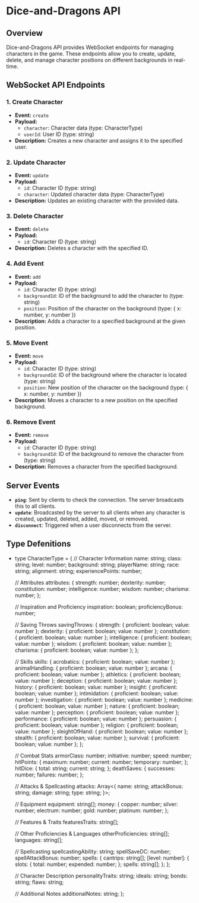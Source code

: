 # Dice-and-Dragons API

## Overview

Dice-and-Dragons API provides WebSocket endpoints for managing characters in the game. These endpoints allow you to create, update, delete, and manage character positions on different backgrounds in real-time.

## WebSocket API Endpoints

### 1. **Create Character**

- **Event:** `create`
- **Payload:**
  - `character`: Character data (type: CharacterType)
  - `userId`: User ID (type: string)
- **Description:** Creates a new character and assigns it to the specified user.

### 2. **Update Character**

- **Event:** `update`
- **Payload:**
  - `id`: Character ID (type: string)
  - `character`: Updated character data (type: CharacterType)
- **Description:** Updates an existing character with the provided data.

### 3. **Delete Character**

- **Event:** `delete`
- **Payload:**
  - `id`: Character ID (type: string)
- **Description:** Deletes a character with the specified ID.

### 4. **Add Event**

- **Event:** `add`
- **Payload:**
  - `id`: Character ID (type: string)
  - `backgroundId`: ID of the background to add the character to (type: string)
  - `position`: Position of the character on the background (type: { x: number, y: number })
- **Description:** Adds a character to a specified background at the given position.

### 5. **Move Event**

- **Event:** `move`
- **Payload:**
  - `id`: Character ID (type: string)
  - `backgroundId`: ID of the background where the character is located (type: string)
  - `position`: New position of the character on the background (type: { x: number, y: number })
- **Description:** Moves a character to a new position on the specified background.

### 6. **Remove Event**

- **Event:** `remove`
- **Payload:**
  - `id`: Character ID (type: string)
  - `backgroundId`: ID of the background to remove the character from (type: string)
- **Description:** Removes a character from the specified background.

## Server Events

- **`ping`**: Sent by clients to check the connection. The server broadcasts this to all clients.
- **`update`**: Broadcasted by the server to all clients when any character is created, updated, deleted, added, moved, or removed.
- **`disconnect`**: Triggered when a user disconnects from the server.

## Type Defenitions

- type CharacterType = {
  // Character Information
  name: string;
  class: string;
  level: number;
  background: string;
  playerName: string;
  race: string;
  alignment: string;
  experiencePoints: number;

  // Attributes
  attributes: {
    strength: number;
    dexterity: number;
    constitution: number;
    intelligence: number;
    wisdom: number;
    charisma: number;
  };

  // Inspiration and Proficiency
  inspiration: boolean;
  proficiencyBonus: number;

  // Saving Throws
  savingThrows: {
    strength: { proficient: boolean; value: number };
    dexterity: { proficient: boolean; value: number };
    constitution: { proficient: boolean; value: number };
    intelligence: { proficient: boolean; value: number };
    wisdom: { proficient: boolean; value: number };
    charisma: { proficient: boolean; value: number };
  };

  // Skills
  skills: {
    acrobatics: { proficient: boolean; value: number };
    animalHandling: { proficient: boolean; value: number };
    arcana: { proficient: boolean; value: number };
    athletics: { proficient: boolean; value: number };
    deception: { proficient: boolean; value: number };
    history: { proficient: boolean; value: number };
    insight: { proficient: boolean; value: number };
    intimidation: { proficient: boolean; value: number };
    investigation: { proficient: boolean; value: number };
    medicine: { proficient: boolean; value: number };
    nature: { proficient: boolean; value: number };
    perception: { proficient: boolean; value: number };
    performance: { proficient: boolean; value: number };
    persuasion: { proficient: boolean; value: number };
    religion: { proficient: boolean; value: number };
    sleightOfHand: { proficient: boolean; value: number };
    stealth: { proficient: boolean; value: number };
    survival: { proficient: boolean; value: number };
  };

  // Combat Stats
  armorClass: number;
  initiative: number;
  speed: number;
  hitPoints: {
    maximum: number;
    current: number;
    temporary: number;
  };
  hitDice: {
    total: string;
    current: string;
  };
  deathSaves: {
    successes: number;
    failures: number;
  };

  // Attacks & Spellcasting
  attacks: Array<{
    name: string;
    attackBonus: string;
    damage: string;
    type: string;
  }>;

  // Equipment
  equipment: string[];
  money: {
    copper: number;
    silver: number;
    electrum: number;
    gold: number;
    platinum: number;
  };

  // Features & Traits
  featuresTraits: string[];

  // Other Proficiencies & Languages
  otherProficiencies: string[];
  languages: string[];

  // Spellcasting
  spellcastingAbility: string;
  spellSaveDC: number;
  spellAttackBonus: number;
  spells: {
    cantrips: string[];
    [level: number]: {
      slots: {
        total: number;
        expended: number;
      };
      spells: string[];
    };
  };

  // Character Description
  personalityTraits: string;
  ideals: string;
  bonds: string;
  flaws: string;

  // Additional Notes
  additionalNotes: string;
};